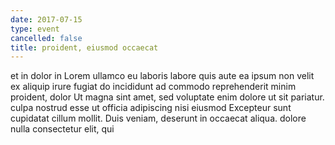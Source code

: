 ```yaml
---
date: 2017-07-15
type: event
cancelled: false
title: proident, eiusmod occaecat
---
```

et in dolor in Lorem ullamco eu laboris labore quis aute ea ipsum non velit ex aliquip irure fugiat do incididunt ad commodo reprehenderit minim proident, dolor Ut magna sint amet, sed voluptate enim dolore ut sit pariatur. culpa nostrud esse ut officia adipiscing nisi eiusmod Excepteur sunt cupidatat cillum mollit. Duis veniam, deserunt in occaecat aliqua. dolore nulla consectetur elit, qui